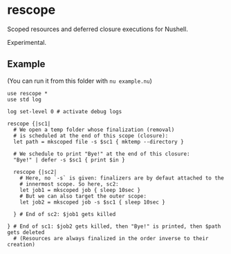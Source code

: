 # rescope

Scoped resources and deferred closure executions for Nushell.

Experimental.

## Example

(You can run it from this folder with `nu example.nu`)

```nu
use rescope *
use std log

log set-level 0 # activate debug logs

rescope {|sc1|
  # We open a temp folder whose finalization (removal)
  # is scheduled at the end of this scope (closure):
  let path = mkscoped file -s $sc1 { mktemp --directory }

  # We schedule to print "Bye!" at the end of this closure:
  "Bye!" | defer -s $sc1 { print $in }

  rescope {|sc2|
    # Here, no `-s` is given: finalizers are by defaut attached to the
    # innermost scope. So here, sc2: 
    let job1 = mkscoped job { sleep 10sec }
    # But we can also target the outer scope:
    let job2 = mkscoped job -s $sc1 { sleep 10sec }

  } # End of sc2: $job1 gets killed

} # End of sc1: $job2 gets killed, then "Bye!" is printed, then $path gets deleted
  # (Resources are always finalized in the order inverse to their creation)
```
